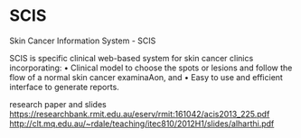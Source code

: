# SCIS
Skin Cancer Information System - SCIS

SCIS is specific clinical web-based system for skin cancer clinics  incorporating:
• Clinical model to choose the spots or lesions and follow the flow of a normal skin cancer examinaAon, and
• Easy to use and efficient interface to generate reports.

research paper and slides
https://researchbank.rmit.edu.au/eserv/rmit:161042/acis2013_225.pdf
http://clt.mq.edu.au/~rdale/teaching/itec810/2012H1/slides/alharthi.pdf
